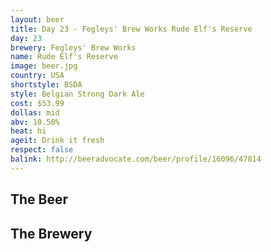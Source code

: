```yaml
---
layout: beer
title: Day 23 - Fegleys' Brew Works Rude Elf's Reserve
day: 23
brewery: Fegleys' Brew Works
name: Rude Elf's Reserve
image: beer.jpg
country: USA
shortstyle: BSDA
style: Belgian Strong Dark Ale
cost: $53.99
dollas: mid
abv: 10.50%
heat: hi
ageit: Drink it fresh
respect: false
balink: http://beeradvocate.com/beer/profile/16096/47814
---
```

## The Beer

## The Brewery

